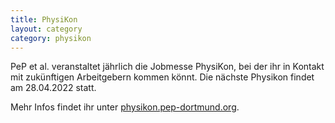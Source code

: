 ```yaml
---
title: PhysiKon
layout: category
category: physikon
---
```

PeP et al. veranstaltet jährlich die Jobmesse PhysiKon, bei der ihr in Kontakt 
mit zukünftigen Arbeitgebern kommen könnt. Die nächste Physikon findet am 28.04.2022 
statt.

Mehr Infos findet ihr unter [physikon.pep-dortmund.org](https://physikon.pep-dortmund.org/).
